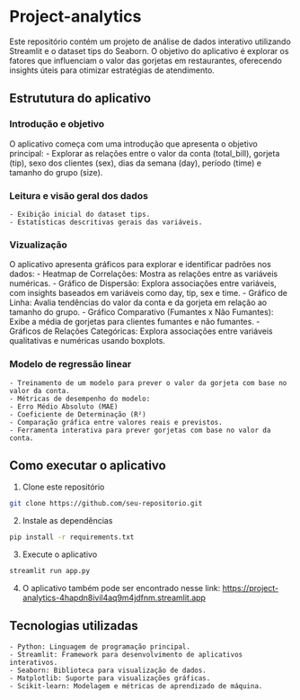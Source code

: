 # Project-analytics
Este repositório contém um projeto de análise de dados interativo utilizando Streamlit e o dataset tips do Seaborn. O objetivo do aplicativo é explorar os fatores que influenciam o valor das gorjetas em restaurantes, oferecendo insights úteis para otimizar estratégias de atendimento.

## Estrututura do aplicativo

### Introdução e objetivo
O aplicativo começa com uma introdução que apresenta o objetivo principal:
    - Explorar as relações entre o valor da conta (total_bill), gorjeta (tip), sexo dos clientes (sex), dias da semana (day), período (time) e tamanho do grupo (size).

### Leitura e visão geral dos dados
    - Exibição inicial do dataset tips.
    - Estatísticas descritivas gerais das variáveis.

### Vizualização
O aplicativo apresenta gráficos para explorar e identificar padrões nos dados:
    - Heatmap de Correlações: Mostra as relações entre as variáveis numéricas.
    - Gráfico de Dispersão: Explora associações entre variáveis, com insights baseados em variáveis como day, tip, sex e time.
    - Gráfico de Linha: Avalia tendências do valor da conta e da gorjeta em relação ao tamanho do grupo.
    - Gráfico Comparativo (Fumantes x Não Fumantes): Exibe a média de gorjetas para clientes fumantes e não fumantes.
    - Gráficos de Relações Categóricas: Explora associações entre variáveis qualitativas e numéricas usando boxplots.

### Modelo de regressão linear
    - Treinamento de um modelo para prever o valor da gorjeta com base no valor da conta.
    - Métricas de desempenho do modelo:
    - Erro Médio Absoluto (MAE)
    - Coeficiente de Determinação (R²)
    - Comparação gráfica entre valores reais e previstos.
    - Ferramenta interativa para prever gorjetas com base no valor da conta.

## Como executar o aplicativo
1. Clone este repositório
```bash
git clone https://github.com/seu-repositorio.git
```
2. Instale as dependências
```bash
pip install -r requirements.txt
```
3. Execute o aplicativo
```bash
streamlit run app.py
```
4. O aplicativo também pode ser encontrado nesse link: https://project-analytics-4hapdn8ivil4aq9m4jdfnm.streamlit.app

## Tecnologias utilizadas
    - Python: Linguagem de programação principal.
    - Streamlit: Framework para desenvolvimento de aplicativos interativos.
    - Seaborn: Biblioteca para visualização de dados.
    - Matplotlib: Suporte para visualizações gráficas.
    - Scikit-learn: Modelagem e métricas de aprendizado de máquina.


